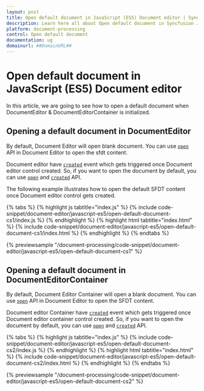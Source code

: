 ```yaml
---
layout: post
title: Open default document in JavaScript (ES5) Document editor | Syncfusion
description: Learn here all about Open default document in Syncfusion JavaScript (ES5) Document editor control of Syncfusion Essential JS 2 and more.
platform: document-processing
control: Open default document 
documentation: ug
domainurl: ##DomainURL##
---
```


# Open default document in JavaScript (ES5) Document editor

In this article, we are going to see how to open a default document when DocumentEditor & DocumentEditorContainer is initialized.

## Opening a default document in DocumentEditor

By default, Document Editor will open blank document. You can use [`open`](https://ej2.syncfusion.com/javascript/documentation/api/document-editor/#open) API in Document Editor to open the sfdt content.

Document editor have [`created`](https://ej2.syncfusion.com/javascript/documentation/api/document-editor/#created) event which gets triggered once Document editor control created. So, if you want to open the document by default, you can use [`open`](https://ej2.syncfusion.com/javascript/documentation/api/document-editor/#open) and [`created`](https://ej2.syncfusion.com/javascript/documentation/api/document-editor/#created) API.

The following example illustrates how to open the default SFDT content once Document editor control gets created.

{% tabs %}
{% highlight js tabtitle="index.js" %}
{% include code-snippet/document-editor/javascript-es5/open-default-document-cs1/index.js %}
{% endhighlight %}
{% highlight html tabtitle="index.html" %}
{% include code-snippet/document-editor/javascript-es5/open-default-document-cs1/index.html %}
{% endhighlight %}
{% endtabs %}

{% previewsample "/document-processing/code-snippet/document-editor/javascript-es5/open-default-document-cs1" %}

## Opening a default document in DocumentEditorContainer

By default, Document Editor Container will open a blank document. You can use [`open`](https://ej2.syncfusion.com/javascript/documentation/api/document-editor/#open) API in Document Editor to open the SFDT content.

Document editor Container have [`created`](https://ej2.syncfusion.com/javascript/documentation/api/document-editor/#created) event which gets triggered once Document editor container control created. So, if you want to open the document by default, you can use [`open`](https://ej2.syncfusion.com/javascript/documentation/api/document-editor/#open) and [`created`](https://ej2.syncfusion.com/javascript/documentation/api/document-editor/#created) API.

{% tabs %}
{% highlight js tabtitle="index.js" %}
{% include code-snippet/document-editor/javascript-es5/open-default-document-cs2/index.js %}
{% endhighlight %}
{% highlight html tabtitle="index.html" %}
{% include code-snippet/document-editor/javascript-es5/open-default-document-cs2/index.html %}
{% endhighlight %}
{% endtabs %}

{% previewsample "/document-processing/code-snippet/document-editor/javascript-es5/open-default-document-cs2" %}
